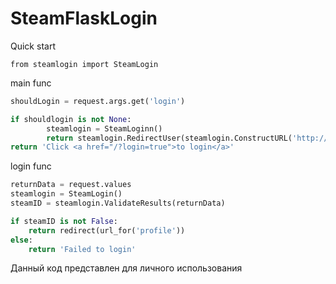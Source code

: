 # SteamFlaskLogin

Quick start
```pytohn
from steamlogin import SteamLogin
```
main func
```python
shouldLogin = request.args.get('login')

if shouldlogin is not None:
		steamlogin = SteamLoginn()
		return steamlogin.RedirectUser(steamlogin.ConstructURL('http://127.0.0.1:5000/login'))
return 'Click <a href="/?login=true">to login</a>'
```

login func
```python
returnData = request.values
steamlogin = SteamLogin()
steamID = steamlogin.ValidateResults(returnData)

if steamID is not False:
	return redirect(url_for('profile'))
else:
	return 'Failed to login'
```

Данный код представлен для личного использования
